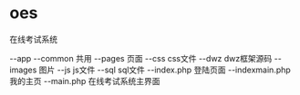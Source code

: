 # oes
在线考试系统

--app
    --common      共用
    --pages       页面
--css             css文件
--dwz             dwz框架源码
--images          图片
--js              js文件
--sql             sql文件
--index.php       登陆页面
--indexmain.php   我的主页
--main.php        在线考试系统主界面
